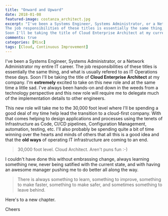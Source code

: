 ```yaml
---
title: "Onward and Upward"
date: 2018-01-08
featured-image: costanza_architect.jpg
excerpt: "I've been a Systems Engineer, Systems Administrator, or a Network Administrator my entire IT career.
The job responsibilities of these titles is essentially the same thing, and what is usually refered to as IT Operations these days.
Soon I'll be taking the title of Cloud Enterprise Architect at my current company."
comments: true
categories: [Misc]
tags: [Cloud, Continuous Improvement]
---
```


I've been a Systems Engineer, Systems Administrator, or a Network Administrator my entire IT career.
The job responsibilities of these titles is essentially the same thing, and what is usually refered to as IT Operations these days.
Soon I'll be taking the title of **Cloud Enterprise Architect** at my company.
I'm **extremely** excited to take on this new role and at the same time a little sad.
I've always been hands-on and down in the weeds from a technology perspective and this new role will require me to delegate much of the implementation details to other engineers.

This new role will take me to the 30,000 foot level where I'll be spending a good deal of my time help lead the transition to a cloud-first company.
With that comes helping to design applications and processes using the tenets of Infrastructure as Code, CI/CD pipelines, Configuration Management, automation, testing, etc.
I'll also probably be spending quite a bit of time winning over the hearts and minds of others that all this is a good idea and that the **old ways** of operating IT infrastructure are coming to an end.

> 30,000 foot level. Cloud Architect. Aren't puns fun :-)

I couldn't have done this without embrassing change, always learning something new, never being satified with the current state, and with having an awesome manager pushing me to do better all along the way.

> There is always something to learn, something to improve, something to make faster, something to make safer, and sometimes something to leave behind.

Here's to a new chapter.

Cheers
